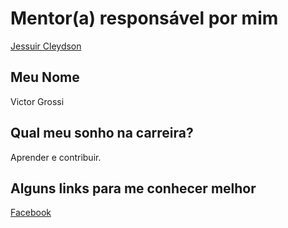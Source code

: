 # Mentor(a) responsável por mim

[Jessuir Cleydson](/mentores/perfis/jessuir_cleydson.md)

## Meu Nome

Victor Grossi

## Qual meu sonho na carreira?

Aprender e contribuir.

## Alguns links para me conhecer melhor

[Facebook](https://www.facebook.com/victor.grossi.14)
